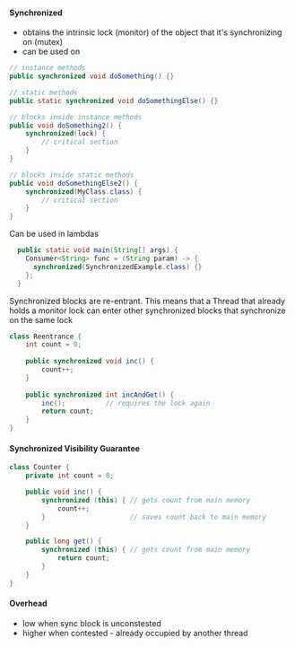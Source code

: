 #### Synchronized
- obtains the intrinsic lock (monitor) of the object that it's synchronizing on (mutex)
- can be used on


```java
// instance methods
public synchronized void doSomething() {}

// static methods
public static synchronized void doSomethingElse() {}

// blocks inside instance methods
public void doSomething2() {
    synchronized(lock) {
        // critical section
    }
}

// blocks inside static methods
public void doSomethingElse2() {
    synchronized(MyClass.class) {
        // critical section
    }
}
```

Can be used in lambdas
```java
  public static void main(String[] args) {
    Consumer<String> func = (String param) -> {
      synchronized(SynchronizedExample.class) {}
    };
  }
```

Synchronized blocks are re-entrant. This means that a Thread that already holds a monitor lock can enter other synchronized blocks that synchronize on the same lock
```java
class Reentrance {
    int count = 0;
    
    public synchronized void inc() {
        count++;
    }
    
    public synchronized int incAndGet() {
        inc();          // requires the lock again
        return count;
    }
}
```

#### Synchronized Visibility Guarantee
```java
class Counter {
    private int count = 0;

    public void inc() {
        synchronized (this) { // gets count from main memory
            count++;   
        }                     // saves count back to main memory
    }

    public long get() {
        synchronized (this) { // gets count from main memory
            return count;
        }
    }
}
```

#### Overhead
- low when sync block is unconstested
- higher when contested - already occupied by another thread
